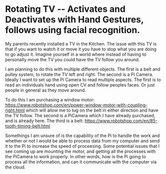 # Rotating TV -- Activates and Deactivates with Hand Gestures, follows using facial recognition.

My parents recently installed a TV in the Kitchen. The issue with this TV is that if you want to watch it or move it you have to stop what you are doing to go adjust it. Imagine yourself in a world where instead of having to personally move the TV you could have the TV follow you around. 

I am planning to do this with multiple different objects. The first is a belt and pulley system, to rotate the TV left and right. The second is a Pi Camera. Ideally I want to set up the Pi Camera to read multiple aspects. The first is to read an individuals hand using open CV and follow peoples faces. Or just people in general as they move around. 

To do this I am purchasing a window motor: https://www.robotshop.com/en/power-window-motor-with-coupling-right.html which will allow me to tug on the belt in either direction and have the TV follow. The second is a PiCamera which I have already purchased, and is already here. The third is a belt: https://www.robotshop.com/en/85-tooth-timing-belt.html

Somethings I am unsure of is the capability of the Pi to handle the work and whether or not I would be able to process data from my computer and send it to the Pi to increase the speed of proceesing. Some potential issues that I see coming up are mounting the motor, and getting all the processes with the PiCamera to work properly. In other words, how is the Pi going to process all the information, and can it communicate with the computer via the cloud.  
